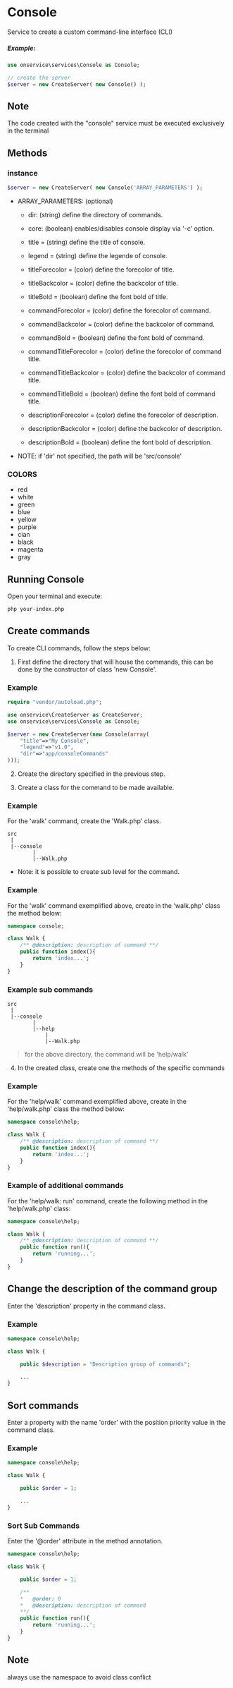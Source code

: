 

# Console
Service to create a custom command-line interface (CLI)

##### Example:
```php
use onservice\services\Console as Console;

// create the server
$server = new CreateServer( new Console() );
```


## Note
The code created with the "console" service must be executed exclusively in the terminal


## Methods

### instance

```php
$server = new CreateServer( new Console('ARRAY_PARAMETERS') );
```

- ARRAY_PARAMETERS: (optional)
	- dir: (string) define the directory of commands.

	- core: (boolean) enables/disables console display via '-c' option.
	- title = (string) define the title of console.
	- legend = (string) define the legende of console.

	- titleForecolor = (color) define the forecolor of title.
	- titleBackcolor = (color) define the backcolor of title.
	- titleBold = (boolean) define the font bold of title.

	- commandForecolor = (color) define the forecolor of command.
	- commandBackcolor = (color) define the backcolor of command.
	- commandBold = (boolean) define the font bold of command.

	- commandTitleForecolor = (color) define the forecolor of command title.
	- commandTitleBackcolor = (color) define the backcolor of command title.
	- commandTitleBold = (boolean) define the font bold of command title.

	- descriptionForecolor = (color) define the forecolor of description.
	- descriptionBackcolor = (color) define the backcolor of description.
	- descriptionBold = (boolean) define the font bold of description.

- NOTE: if 'dir' not specified, the path will be 'src/console'

### COLORS

- red
- white
- green
- blue
- yellow
- purple
- cian
- black
- magenta
- gray

## Running Console
Open your terminal and execute:

```bash
php your-index.php 
```	

## Create commands
 To create CLI commands, follow the steps below:

1. First define the directory that will house the commands, this can be done by the constructor of class 'new Console'.

### Example

```php
require "vendor/autoload.php";

use onservice\CreateServer as CreateServer;
use onservice\services\Console as Console;

$server = new CreateServer(new Console(array(
	"title"=>"My Console",
	"legend"=>"v1.0",
	"dir"=>"app/consoleCommands"
)));

```

2. Create the directory specified in the previous step.

3. Create a class for the command to be made available.

### Example
For the 'walk' command, create the 'Walk.php' class.
```
src
 |
 |--console
 		|
 		|--Walk.php
```

- Note: it is possible to create sub level for the command.

### Example
For the 'walk' command exemplified above, create in the 'walk.php' class the method below:

```php
namespace console;

class Walk {
	/** @description: description of command **/
	public function index(){		
		return 'index...';
	}
}
```

### Example sub commands

```
src
 |
 |--console
 		|
 		|--help
 			|
 			|--Walk.php
```


> for the above directory, the command will be 'help/walk'

4. In the created class, create one the methods of the specific commands

### Example
For the 'help/walk' command exemplified above, create in the 'help/walk.php' class the method below:

```php
namespace console\help;

class Walk {
	/** @description: description of command **/
	public function index(){		
		return 'index...';
	}
}
```


### Example of additional commands
For the 'help/walk: run' command, create the following method in the 'help/walk.php' class:

```php
namespace console\help;

class Walk {
	/** @description: description of command **/
	public function run(){		
		return 'running...';
	}
}
```


## Change the description of the command group
Enter the 'description' property in the command class.


### Example

```php
namespace console\help;

class Walk {

	public $description = "Description group of commands";

	...
}
```

## Sort commands
Enter a property with the name 'order' with the position priority value in the command class.

### Example

```php
namespace console\help;

class Walk {

	public $order = 1;

	...
}
```

### Sort Sub Commands
Enter the '@order' attribute in the method annotation.

```php
namespace console\help;

class Walk {

	public $order = 1;

	/** 
	*	@order: 0
	*	@description: description of command 
	**/
	public function run(){		
		return 'running...';
	}
}
```

## Note
always use the namespace to avoid class conflict